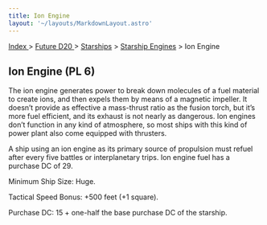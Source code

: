```yaml
---
title: Ion Engine
layout: '~/layouts/MarkdownLayout.astro'
---
```


[ Index ](/) > [ Future D20 ](/future.d20.srd) > [Starships](/future.d20.srd/starships) > [Starship Engines](/future.d20.srd/starships/starship) > Ion Engine

## Ion Engine (PL 6)

The ion engine generates power to break down molecules of a fuel material to
create ions, and then expels them by means of a magnetic impeller. It doesn’t
provide as effective a mass-thrust ratio as the fusion torch, but it’s more
fuel efficient, and its exhaust is not nearly as dangerous. Ion engines don’t
function in any kind of atmosphere, so most ships with this kind of power
plant also come equipped with thrusters.

A ship using an ion engine as its primary source of propulsion must refuel
after every five battles or interplanetary trips. Ion engine fuel has a
purchase DC of 29.

Minimum Ship Size: Huge.

Tactical Speed Bonus: +500 feet (+1 square).

Purchase DC: 15 + one-half the base purchase DC of the starship.

